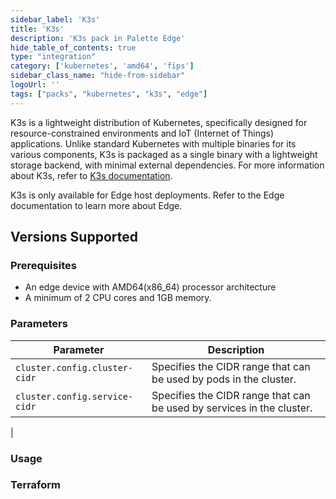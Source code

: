 ```yaml
---
sidebar_label: 'K3s'
title: 'K3s'
description: 'K3s pack in Palette Edge'
hide_table_of_contents: true
type: "integration"
category: ['kubernetes', 'amd64', 'fips']
sidebar_class_name: "hide-from-sidebar"
logoUrl: ''
tags: ["packs", "kubernetes", "k3s", "edge"]
---
```


K3s is a lightweight distribution of Kubernetes, specifically designed for resource-constrained environments and IoT (Internet of Things) applications. Unlike standard Kubernetes with multiple binaries for its various components, K3s is packaged as a single binary with a lightweight storage backend, with minimal external dependencies. For more information about K3s, refer to [K3s documentation](https://docs.k3s.io/). 

K3s is only available for Edge host deployments. Refer to the Edge documentation to learn more about Edge.

## Versions Supported

<Tabs queryString="versions">
<TabItem label="1.27.X" value="k3s_1.27">

### Prerequisites

- An edge device with AMD64(x86_64) processor architecture
- A minimum of 2 CPU cores and 1GB memory. 

### Parameters

|**Parameter**|**Description** |
|-------------|----------------|
| `cluster.config.cluster-cidr`| Specifies the CIDR range that can be used by pods in the cluster. | 
| `cluster.config.service-cidr`| Specifies the CIDR range that can be used by services in the cluster.|
|

### Usage

### Terraform

</TabItem>
</Tabs>




